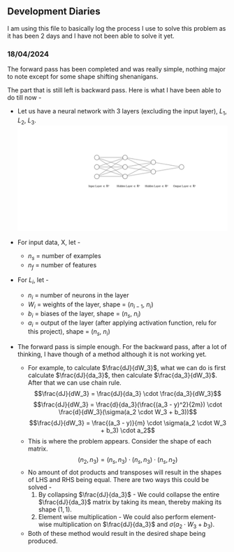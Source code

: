 ## Development Diaries

I am using this file to basically log the process I use to solve this problem as it has been 2 days and I have not been able to solve it yet.

### 18/04/2024

The forward pass has been completed and was really simple, nothing major to note except for some shape shifting shenanigans.

The part that is still left is backward pass. Here is what I have been able to do till now - 

- Let us have a neural network with 3 layers (excluding the input layer), $L_1$, $L_2$, $L_3$.
![Base Neural Net](./nn.svg "Neural Network")
- For input data, X, let - 
  - $n_s$ = number of examples
  - $n_f$ = number of features
- For $L_i$, let - 
  - $n_i$ = number of neurons in the layer
  - $W_i$ = weights of the layer, shape = ($n_{i - 1}$, $n_i$)
  - $b_i$ = biases of the layer, shape = ($n_s$, $n_i$)
  - $a_i$ = output of the layer (after applying activation function, relu for this project), shape = ($n_s$, $n_i$)

- The forward pass is simple enough. For the backward pass, after a lot of thinking, I have though of a method although it is not working yet.
  - For example, to calculate $\frac{dJ}{dW_3}$, what we can do is first calculate $\frac{dJ}{da_3}$, then calculate $\frac{da_3}{dW_3}$. After that we can use chain rule.
  $$\frac{dJ}{dW_3} = \frac{dJ}{da_3} \cdot \frac{da_3}{dW_3}$$
  $$\frac{dJ}{dW_3} = \frac{d}{da_3}(\frac{(a_3 - y)^2}{2m}) \cdot \frac{d}{dW_3}(\sigma(a_2 \cdot W_3 + b_3))$$ 
  $$\frac{dJ}{dW_3} = \frac{(a_3 - y)}{m} \cdot \sigma(a_2 \cdot W_3 + b_3) \cdot a_2$$
  - This is where the problem appears. Consider the shape of each matrix.
    $$(n_2, n_3) = (n_s, n_3) \cdot (n_s, n_3) \cdot (n_s, n_2)$$
  - No amount of dot products and transposes will result in the shapes of LHS and RHS being equal. There are two ways this could be solved - 
    1. By collapsing $\frac{dJ}{da_3}$ - We could collapse the entire $\frac{dJ}{da_3}$ matrix by taking its mean, thereby making its shape $(1, 1)$.
    2. Element wise multiplication - We could also perform element-wise multiplication on $\frac{dJ}{da_3}$ and $\sigma(a_2 \cdot W_3 + b_3)$.
  - Both of these method would result in the desired shape being produced.
